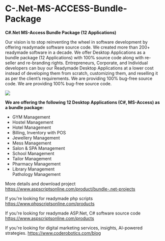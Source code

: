 # C-.Net-MS-ACCESS-Bundle-Package
<b>C#.Net MS-Access Bundle Package (12 Applications)</b>

Our vision is to stop reinventing the wheel in software development by offering readymade software source code. We created more than 200+ readymade software in a decade. We offer Desktop Applications as a bundle package (12 Applications) with 100% source code along with re-seller and re-branding rights. Entrepreneurs, Corporate, and Individual developers can buy our Readymade Desktop Applications at a lower cost instead of developing them from scratch, customizing them, and reselling it as per the client’s requirements. We are providing 100% bug-free source code. We are providing 100% bug-free source code.

<img src="https://www.aspscriptsonline.com/frontend/assets/templates/reseller-bundle-dotnet-projects.jpg">

<b>We are offering the following 12 Desktop Applications (C#, MS-Access) as a bundle package:</b>

<ul>
<li>GYM Management</li>
<li>Hostel Management</li>
<li>Hotel Management</li>
<li>Billing, Inventory with POS</li>
<li>Jewellery Management</li>
<li>Mess Management</li>
<li>Salon & SPA Management</li>
<li>School Management</li>
<li>Tailor Management</li>
<li>Pharmacy Management</li>
<li>Library Management</li>
Pathology Management</li>
</ul>

More details and download project
https://www.aspscriptsonline.com/product/bundle-.net-projects

If you're looking for readymade php scripts
https://www.phpscriptsonline.com/products

If you're looking for readymade ASP.Net, C# software source code
https://www.aspscriptsonline.com/products

If you're looking for digital marketing services, insights, AI-powered strategies.
https://www.coderobotics.com/blog


